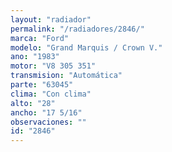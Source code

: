 ```yaml
---
layout: "radiador"
permalink: "/radiadores/2846/"
marca: "Ford"
modelo: "Grand Marquis / Crown V."
ano: "1983"
motor: "V8 305 351"
transmision: "Automática"
parte: "63045"
clima: "Con clima"
alto: "28"
ancho: "17 5/16"
observaciones: ""
id: "2846"
---
```


